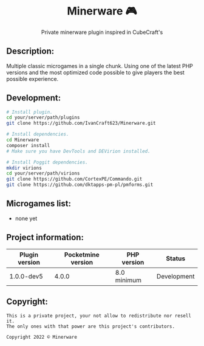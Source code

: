 <div align="center">
  <h1>Minerware 🎮</h1>
  <p>Private minerware plugin inspired in CubeCraft's</p>
</div>

## Description:
Multiple classic microgames in a single chunk. Using one of the latest PHP versions and the most optimized code possible to give players the best possible experience.

## Development:
```bash
# Install plugin.
cd your/server/path/plugins
git clone https://github.com/IvanCraft623/Minerware.git

# Install dependencies.
cd Minerware
composer install
# Make sure you have DevTools and DEVirion installed.

# Install Poggit dependencies.
mkdir virions
cd your/server/path/virions
git clone https://github.com/CortexPE/Commando.git
git clone https://github.com/dktapps-pm-pl/pmforms.git
```
## Microgames list:
- none yet

## Project information:
| Plugin version | Pocketmine version | PHP version | Status |
|---|---|---|---|
| 1.0.0-dev5 | 4.0.0 | 8.0 minimum | Development |

## Copyright:
```
This is a private project, your not allow to redistribute nor resell it.
The only ones with that power are this project's contributors.

Copyright 2022 © Minerware
```
